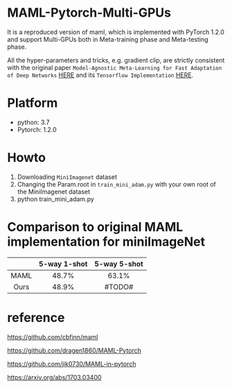 # MAML-Pytorch-Multi-GPUs
It is a reproduced version of maml, which is implemented with PyTorch 1.2.0 and support Multi-GPUs both in Meta-training phase and Meta-testing phase. 

All the hyper-parameters and tricks, e.g. gradient clip, are strictly consistent with the original paper `Model-Agnostic Meta-Learning for Fast Adaptation of Deep Networks` [HERE](https://arxiv.org/abs/1703.03400) and its `Tensorflow Implementation` [HERE](https://github.com/cbfinn/maml).

# Platform
- python: 3.7
- Pytorch: 1.2.0

# Howto
1. Downloading `MiniImagenet` dataset
2. Changing the Param.root in `train_mini_adam.py` with your own root of the MiniImagenet dataset
3. python train_mini_adam.py 


# Comparison to original MAML implementation for miniImageNet

|      | 5-way 1-shot | 5-way 5-shot |
|:----:|:------------:|:------------:|
| MAML |     48.7%    |     63.1%    |
| Ours |     48.9%    |     #TODO#   |

# reference
https://github.com/cbfinn/maml

https://github.com/dragen1860/MAML-Pytorch

https://github.com/jik0730/MAML-in-pytorch

https://arxiv.org/abs/1703.03400
